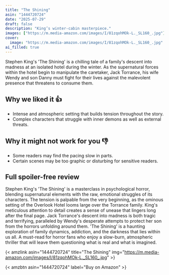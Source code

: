 ```yaml
---
title: "The Shining"
asin: "1444720724"
date: "2025-07-29"
draft: false
description: "King’s winter-cabin masterpiece."
images: ["https://m.media-amazon.com/images/I/81zqohMOk-L._SL160_.jpg"]
cover:
  image: "https://m.media-amazon.com/images/I/81zqohMOk-L._SL160_.jpg"
ai_filled: true
---
```


Stephen King's 'The Shining' is a chilling tale of a family's descent into
madness at an isolated hotel during the winter. As the supernatural forces
within the hotel begin to manipulate the caretaker, Jack Torrance, his wife
Wendy and son Danny must fight for their lives against the malevolent presence
that threatens to consume them.

## Why we liked it 👍
- Intense and atmospheric setting that builds tension throughout the story.
- Complex characters that struggle with inner demons as well as external threats.

## Why it might not work for you 👎
- Some readers may find the pacing slow in parts.
- Certain scenes may be too graphic or disturbing for sensitive readers.

## Full spoiler-free review
Stephen King's 'The Shining' is a masterclass in psychological horror, blending
supernatural elements with the raw, emotional struggles of its characters. The
tension is palpable from the very beginning, as the ominous setting of the
Overlook Hotel looms large over the Torrance family. King's meticulous attention
to detail creates a sense of unease that lingers long after the final page. Jack
Torrance's descent into madness is both tragic and terrifying, paralleled by
Wendy's desperate attempts to protect her son from the horrors unfolding around
them. 'The Shining' is a haunting exploration of family dynamics, addiction, and
the darkness that lies within us all. A must-read for horror fans who enjoy a
slow-burn, atmospheric thriller that will leave them questioning what is real
and what is imagined.

{< amzlink asin="1444720724" title="The Shining" img="https://m.media-amazon.com/images/I/81zqohMOk-L._SL160_.jpg" >}

{< amzbtn asin="1444720724" label="Buy on Amazon" >}
